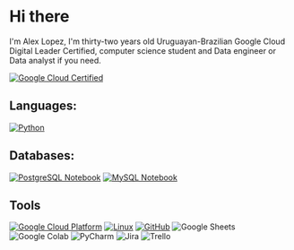 # Hi there 
I'm Alex Lopez, I'm thirty-two years old Uruguayan-Brazilian Google Cloud Digital Leader Certified, computer science student and Data engineer or Data analyst if you need.

[![Google Cloud Certified](https://img.shields.io/badge/Google%20Cloud%20Certified-4285F4?style=for-the-badge&logo=google-cloud&logoColor=white)](https://www.credly.com/badges/52897ab5-1fe9-4b6c-9fb0-40e70e44b567)


## Languages:
[![Python](https://img.shields.io/badge/Python-3776AB?style=for-the-badge&logo=python&logoColor=white)](https://www.python.org/)


## Databases:
[![PostgreSQL Notebook](https://img.shields.io/badge/PostgreSQL-336791?style=for-the-badge&logo=postgresql&logoColor=white)](https://www.postgresql.org/)
[![MySQL Notebook](https://img.shields.io/badge/MySQL-005C84?style=for-the-badge&logo=mysql&logoColor=white)](https://www.mysql.com/)


## Tools
[![Google Cloud Platform](https://img.shields.io/badge/Google%20Cloud-4285F4?style=for-the-badge&logo=google-cloud&logoColor=white)](https://cloud.google.com/)
[![Linux](https://img.shields.io/badge/Linux-FCC624?style=for-the-badge&logo=linux&logoColor=black)](https://www.linux.org/)
[![GitHub](https://img.shields.io/badge/GitHub-100000?style=for-the-badge&logo=github&logoColor=white)](https://github.com/)
![Google Sheets](https://img.shields.io/badge/Google%20Sheets-34A853?style=for-the-badge&logo=google-sheets&logoColor=white)
![Google Colab](https://img.shields.io/badge/Colab-F9AB00?style=for-the-badge&logo=googlecolab&color=525252)
![PyCharm](https://img.shields.io/badge/PyCharm-000000.svg?&style=for-the-badge&logo=PyCharm&logoColor=white)
![Jira](https://img.shields.io/badge/Jira-0052CC?style=for-the-badge&logo=Jira&logoColor=white)
![Trello](https://img.shields.io/badge/Trello-0052CC?style=for-the-badge&logo=trello&logoColor=white)
![]()
